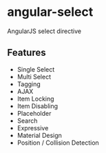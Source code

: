 # angular-select
AngularJS select directive

## Features

- Single Select
- Multi Select
- Tagging
- AJAX
- Item Locking
- Item Disabling
- Placeholder
- Search
- Expressive
- Material Design
- Position / Collision Detection
